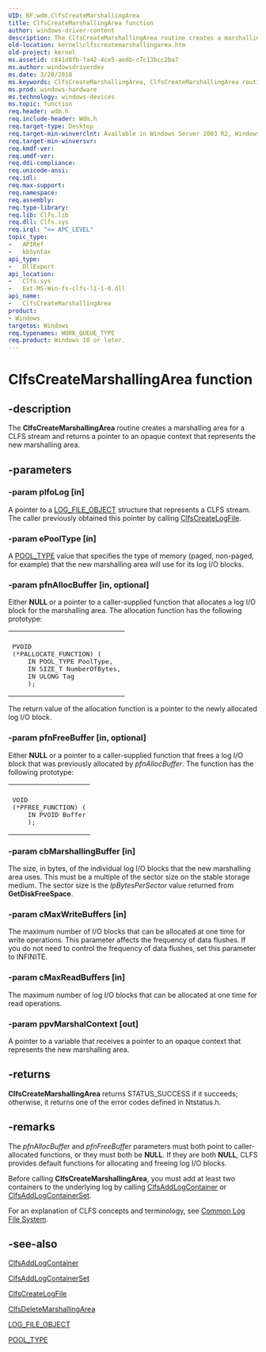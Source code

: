 ```yaml
---
UID: NF:wdm.ClfsCreateMarshallingArea
title: ClfsCreateMarshallingArea function
author: windows-driver-content
description: The ClfsCreateMarshallingArea routine creates a marshalling area for a CLFS stream and returns a pointer to an opaque context that represents the new marshalling area.
old-location: kernel\clfscreatemarshallingarea.htm
old-project: kernel
ms.assetid: c841d8fb-fa42-4ce5-aedb-c7c13bcc2ba7
ms.author: windowsdriverdev
ms.date: 3/28/2018
ms.keywords: ClfsCreateMarshallingArea, ClfsCreateMarshallingArea routine [Kernel-Mode Driver Architecture], Clfs_7b5e3208-8dfb-4fbf-b2a9-77ecc5765df6.xml, kernel.clfscreatemarshallingarea, wdm/ClfsCreateMarshallingArea
ms.prod: windows-hardware
ms.technology: windows-devices
ms.topic: function
req.header: wdm.h
req.include-header: Wdm.h
req.target-type: Desktop
req.target-min-winverclnt: Available in Windows Server 2003 R2, Windows Vista, and later versions of Windows.
req.target-min-winversvr: 
req.kmdf-ver: 
req.umdf-ver: 
req.ddi-compliance: 
req.unicode-ansi: 
req.idl: 
req.max-support: 
req.namespace: 
req.assembly: 
req.type-library: 
req.lib: Clfs.lib
req.dll: Clfs.sys
req.irql: "<= APC_LEVEL"
topic_type:
-	APIRef
-	kbSyntax
api_type:
-	DllExport
api_location:
-	Clfs.sys
-	Ext-MS-Win-fs-clfs-l1-1-0.dll
api_name:
-	ClfsCreateMarshallingArea
product:
- Windows
targetos: Windows
req.typenames: WORK_QUEUE_TYPE
req.product: Windows 10 or later.
---
```


# ClfsCreateMarshallingArea function


## -description


The <b>ClfsCreateMarshallingArea</b> routine creates a marshalling area for a CLFS stream and returns a pointer to an opaque context that represents the new marshalling area.


## -parameters




### -param plfoLog [in]

A pointer to a <a href="https://msdn.microsoft.com/library/windows/hardware/ff554316">LOG_FILE_OBJECT</a> structure that represents a CLFS stream. The caller previously obtained this pointer by calling <a href="https://msdn.microsoft.com/library/windows/hardware/ff540792">ClfsCreateLogFile</a>.


### -param ePoolType [in]

A <a href="https://msdn.microsoft.com/library/windows/hardware/ff559707">POOL_TYPE</a> value that specifies the type of memory (paged, non-paged, for example) that the new marshalling area will use for its log I/O blocks.


### -param pfnAllocBuffer [in, optional]

Either <b>NULL</b> or a pointer to a caller-supplied function that allocates a log I/O block for the marshalling area. The allocation function has the following prototype:

<div class="code"><span codelanguage=""><table>
<tr>
<th></th>
</tr>
<tr>
<td>
<pre>PVOID
(*PALLOCATE_FUNCTION) (
    IN POOL_TYPE PoolType,
    IN SIZE_T NumberOfBytes,
    IN ULONG Tag
    );</pre>
</td>
</tr>
</table></span></div>
The return value of the allocation function is a pointer to the newly allocated log I/O block.


### -param pfnFreeBuffer [in, optional]

Either <b>NULL</b> or a pointer to a caller-supplied function that frees a log I/O block that was previously allocated by <i>pfnAllocBuffer</i>. The function has the following prototype:

<div class="code"><span codelanguage=""><table>
<tr>
<th></th>
</tr>
<tr>
<td>
<pre>VOID
(*PFREE_FUNCTION) (
    IN PVOID Buffer
    );</pre>
</td>
</tr>
</table></span></div>

### -param cbMarshallingBuffer [in]

The size, in bytes, of the individual log I/O blocks that the new marshalling area uses. This must be a multiple of the sector size on the stable storage medium. The sector size is the <i>lpBytesPerSector</i> value returned from <b>GetDiskFreeSpace</b>.


### -param cMaxWriteBuffers [in]

The maximum number of I/O blocks that can be allocated at one time for write operations. This parameter affects the frequency of data flushes. If you do not need to control the frequency of data flushes, set this parameter to INFINITE.


### -param cMaxReadBuffers [in]

The maximum number of log I/O blocks that can be allocated at one time for read operations.


### -param ppvMarshalContext [out]

A pointer to a variable that receives a pointer to an opaque context that represents the new marshalling area.


## -returns



<b>ClfsCreateMarshallingArea</b> returns STATUS_SUCCESS if it succeeds; otherwise, it returns one of the error codes defined in Ntstatus.h.




## -remarks



The <i>pfnAllocBuffer</i> and <i>pfnFreeBuffer</i> parameters must both point to caller-allocated functions, or they must both be <b>NULL</b>. If they are both <b>NULL</b>, CLFS provides default functions for allocating and freeing log I/O blocks.

Before calling <b>ClfsCreateMarshallingArea</b>, you must add at least two containers to the underlying log by calling <a href="https://msdn.microsoft.com/library/windows/hardware/ff540768">ClfsAddLogContainer</a> or <a href="https://msdn.microsoft.com/library/windows/hardware/ff540770">ClfsAddLogContainerSet</a>.

For an explanation of CLFS concepts and terminology, see <a href="https://msdn.microsoft.com/a9685648-b08c-48ca-b020-e683068f2ea2">Common Log File System</a>. 




## -see-also




<a href="https://msdn.microsoft.com/library/windows/hardware/ff540768">ClfsAddLogContainer</a>



<a href="https://msdn.microsoft.com/library/windows/hardware/ff540770">ClfsAddLogContainerSet</a>



<a href="https://msdn.microsoft.com/library/windows/hardware/ff540792">ClfsCreateLogFile</a>



<a href="https://msdn.microsoft.com/library/windows/hardware/ff541540">ClfsDeleteMarshallingArea</a>



<a href="https://msdn.microsoft.com/library/windows/hardware/ff554316">LOG_FILE_OBJECT</a>



<a href="https://msdn.microsoft.com/library/windows/hardware/ff559707">POOL_TYPE</a>
 

 

